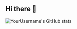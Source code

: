 ## Hi there 👋

![YourUsername's GitHub stats](https://github-readme-stats.vercel.app/api?username=YourUsername&show_icons=true&theme=radical)
